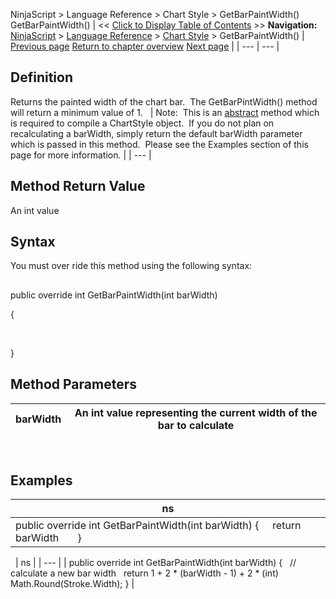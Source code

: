 ﻿
NinjaScript > Language Reference > Chart Style > GetBarPaintWidth()
GetBarPaintWidth()
| << [Click to Display Table of Contents](getbarpaintwidth.md) >> **Navigation:**     [NinjaScript](ninjascript.md) > [Language Reference](language_reference_wip.md) > [Chart Style](chart_style.md) > GetBarPaintWidth() | [Previous page](downbrushdx.md) [Return to chapter overview](chart_style.md) [Next page](icon_chartstyle.md) |
| --- | --- |
## Definition
Returns the painted width of the chart bar.  The GetBarPintWidth() method will return a minimum value of 1.
 
| Note:  This is an [abstract](https://msdn.microsoft.com/en-us/library/sf985hc5.aspx) method which is required to compile a ChartStyle object.  If you do not plan on recalculating a barWidth, simply return the default barWidth parameter which is passed in this method.  Please see the Examples section of this page for more information. |
| --- |
 
## Method Return Value
An int value
 
## Syntax
You must over ride this method using the following syntax:
## 
public override int GetBarPaintWidth(int barWidth)  

{  

   

}
 
## Method Parameters
| barWidth | An int value representing the current width of the bar to calculate |
| --- | --- |
 
## 
## Examples
| ns |
| --- |
| public override int GetBarPaintWidth(int barWidth) {      return barWidth       } |

 
| ns |
| --- |
| public override int GetBarPaintWidth(int barWidth) {    // calculate a new bar width     return 1 + 2 * (barWidth - 1) + 2 * (int) Math.Round(Stroke.Width); } |

